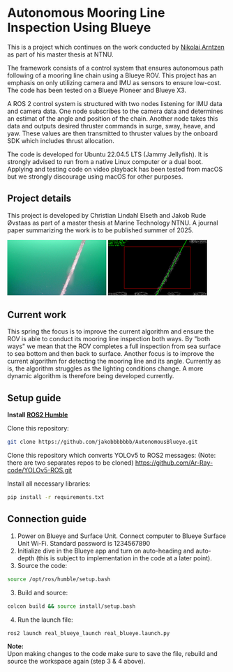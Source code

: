# Autonomous Mooring Line Inspection Using Blueye
This is a project which continues on the work conducted by [Nikolai Arntzen](https://github.com/Nikolaiarn) as part of his master thesis at NTNU.

The framework consists of a control system that ensures autonomous path following of a mooring line chain using a Blueye ROV. This project has an emphasis on only utilizing camera and IMU as sensors to ensure low-cost. The code has been tested on a Blueye Pioneer and Blueye X3.

A ROS 2 control system is structured with two nodes listening for IMU data and camera data. One node subscribes to the camera data and determines an estimat of the angle and position of the chain. Another node takes this data and outputs desired thruster commands in surge, sway, heave, and yaw. These values are then transmitted to thruster values by the onboard SDK which includes thrust allocation. 

The code is developed for Ubuntu 22.04.5 LTS (Jammy Jellyfish). It is strongly advised to run from a native Linux computer or a dual boot. Applying and testing code on video playback has been tested from macOS but we strongly discourage using macOS for other purposes.

## Project details
This project is developed by Christian Lindahl Elseth and Jakob Rude Øvstaas as part of a master thesis at Marine Technology NTNU. A journal paper summarizing the work is to be published summer of 2025.
<p float="left">
  <img src="Photos/Unfiltered.png" width="45%" />
  <img src="Photos/Filtered.png" width="45%" />
</p>

## Current work
This spring the focus is to improve the current algorithm and ensure the ROV is able to conduct its mooring line inspection both ways. By "both ways" we mean that the ROV completes a full inspection from sea surface to sea bottom and then back to surface. Another focus is to improve the current algorithm for detecting the mooring line and its angle. Currently as is, the algorithm struggles as the lighting conditions change. A more dynamic algorithm is therefore being developed currently.

## Setup guide
**Install [ROS2 Humble](https://docs.ros.org/en/humble/Installation/Ubuntu-Install-Debs.html)**

Clone this repository:
```sh
git clone https://github.com/jakobbbbbbb/AutonomousBlueye.git
```

Clone this repository which converts YOLOv5 to ROS2 messages: (Note: there are two separates repos to be cloned)
https://github.com/Ar-Ray-code/YOLOv5-ROS.git

Install all necessary libraries:
```sh
pip install -r requirements.txt
```
## Connection guide
1. Power on Blueye and Surface Unit. Connect computer to Blueye Surface Unit Wi-Fi. Standard password is 1234567890
2. Initialize dive in the Blueye app and turn on auto-heading and auto-depth (this is subject to implementation in the code at a later point). 
3. Source the code:
```sh
source /opt/ros/humble/setup.bash
```
3. Build and source:
```sh
colcon build && source install/setup.bash
```
4. Run the launch file:
```sh
ros2 launch real_blueye_launch real_blueye.launch.py
```

**Note:**  
Upon making changes to the code make sure to save the file, rebuild and source the workspace again (step 3 & 4 above).
